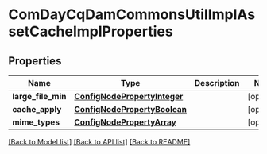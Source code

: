 # ComDayCqDamCommonsUtilImplAssetCacheImplProperties

## Properties
Name | Type | Description | Notes
------------ | ------------- | ------------- | -------------
**large_file_min** | [**ConfigNodePropertyInteger**](ConfigNodePropertyInteger.md) |  | [optional] 
**cache_apply** | [**ConfigNodePropertyBoolean**](ConfigNodePropertyBoolean.md) |  | [optional] 
**mime_types** | [**ConfigNodePropertyArray**](ConfigNodePropertyArray.md) |  | [optional] 

[[Back to Model list]](../README.md#documentation-for-models) [[Back to API list]](../README.md#documentation-for-api-endpoints) [[Back to README]](../README.md)


